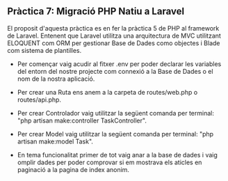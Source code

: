 ## Pràctica 7: Migració PHP Natiu a Laravel
El proposit d'aquesta pràctica es en fer la pràctica 5 de PHP al framework de Laravel. Entenent que Laravel utilitza una arquitectura de MVC utilitzant ELOQUENT com ORM per gestionar Base de Dades como objectes i Blade com sistema de plantilles.

- Per començar vaig acudir al fitxer .env per poder declarar les variables del entorn del nostre projecte com connexió a la Base de Dades o el nom de la nostra aplicació.

- Per crear una Ruta ens anem a la carpeta de routes/web.php o routes/api.php.

- Per crear Controlador vaig utilitzar la següent comanda per terminal: "php artisan make:controller TaskController".

- Per crear Model vaig utilitzar la següent comanda per terminal: "php artisan make:model Task".

- En tema funcionalitat primer de tot vaig anar a la base de dades i vaig omplir dades per poder comprovar si em mostrava els aticles en paginació a la pagina de index anonim.



